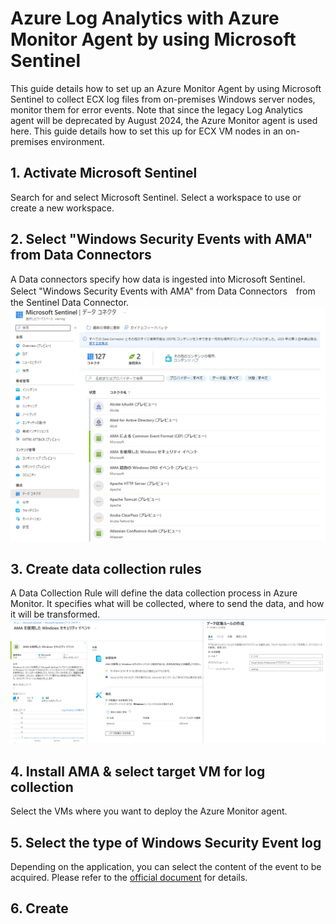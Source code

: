 # Azure Log Analytics with Azure Monitor Agent by using Microsoft Sentinel
This guide details how to set up an Azure Monitor Agent by using Microsoft Sentinel to collect ECX log files from on-premises Windows server nodes, monitor them for error events. 
Note that since the legacy Log Analytics agent will be deprecated by August 2024, the Azure Monitor agent is used here. 
This guide details how to set this up for ECX VM nodes in an on-premises environment.

## 1. Activate Microsoft Sentinel
Search for and select Microsoft Sentinel.
Select a workspace to use or create a new workspace.

## 2. Select "Windows Security Events with AMA" from Data Connectors
A Data connectors specify how data is ingested into Microsoft Sentinel.
Select "Windows Security Events with AMA" from Data Connectors　from the Sentinel Data Connector. 
![Select a Data conectors](images/image1_Select-Data-Connectors.png)
## 3. Create data collection rules
A Data Collection Rule will define the data collection process in Azure Monitor. It specifies what will be collected, where to send the data, and how it will be transformed. 
![Create data collection rules](images/image2_Create-data-collection-rules.png)

## 4. Install AMA & select target VM for log collection
Select the VMs where you want to deploy the Azure Monitor agent.

## 5. Select the type of Windows Security Event log
Depending on the application, you can select the content of the event to be acquired.
Please refer to the [official document](https://learn.microsoft.com/ja-jp/azure/sentinel/windows-security-event-id-reference) for details.

## 6. Create

